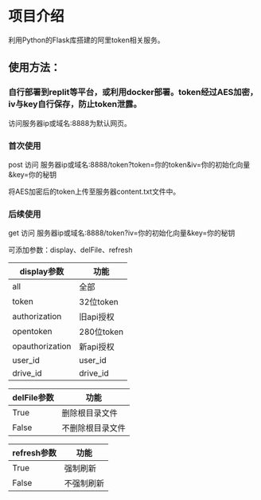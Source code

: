 # 项目介绍

利用Python的Flask库搭建的阿里token相关服务。

## 使用方法：

### 自行部署到replit等平台，或利用docker部署。token经过AES加密，iv与key自行保存，防止token泄露。

访问服务器ip或域名:8888为默认网页。

### 首次使用

post 访问 服务器ip或域名:8888/token?token=你的token&iv=你的初始化向量&key=你的秘钥

将AES加密后的token上传至服务器content.txt文件中。
 
 ### 后续使用
 
 get 访问 服务器ip或域名:8888/token?iv=你的初始化向量&key=你的秘钥
 
 可添加参数：display、delFile、refresh
 
| display参数  | 功能           |
|--------------|---------------|
| all          | 全部          |
| token        | 32位token     |
| authorization| 旧api授权    |
| opentoken    | 280位token    |
| opauthorization|新api授权   |
| user_id      | user_id       |
| drive_id     | drive_id      |
 
| delFile参数  | 功能           |
|--------------|---------------|
| True         | 删除根目录文件 |
| False        |不删除根目录文件|

| refresh参数  | 功能           |
|--------------|---------------|
| True         |    强制刷新    |
| False        |   不强制刷新   |

